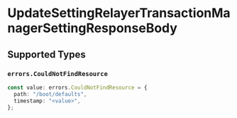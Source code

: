 # UpdateSettingRelayerTransactionManagerSettingResponseBody


## Supported Types

### `errors.CouldNotFindResource`

```typescript
const value: errors.CouldNotFindResource = {
  path: "/boot/defaults",
  timestamp: "<value>",
};
```

